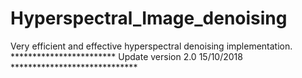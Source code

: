 # Hyperspectral_Image_denoising
Very efficient and effective hyperspectral denoising implementation.
************************ Update version 2.0 15/10/2018 *****************************
